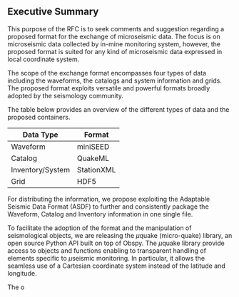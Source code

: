 ## Executive Summary

This purpose of the RFC is to seek comments and suggestion regarding a proposed format for the exchange of microseismic data. The focus is on microseismic data collected by in-mine monitoring system, however, the proposed format is suited for any kind of microseismic data expressed in local coordinate system. 

The scope of the exchange format encompasses four types of data including the waveforms, the catalogs and system information and grids. The proposed format exploits versatile and powerful formats broadly adopted by the seismology community. 

The table below provides an overview of the different types of data and the proposed containers.

|Data Type  | Format  |
|--|--|
| Waveform | miniSEED  |
| Catalog  | QuakeML   |
| Inventory/System | StationXML |
| Grid | HDF5 |

For distributing the information, we propose exploiting the Adaptable Seismic Data Format (ASDF) to further and consistently package the Waveform, Catalog and Inventory information in one single file. 

To facilitate the adoption of the format and the manipulation of seismological objects, we are releasing the $\mu$quake (micro-quake) library, an open source Python API built on top of Obspy. The $\mu$quake library provide access to objects and functions enabling to transparent handling of elements specific to $\mu$seismic monitoring. In particular, it allows the seamless use of a Cartesian coordinate system instead of the latitude and longitude.

The o
<!--stackedit_data:
eyJoaXN0b3J5IjpbLTg1MjkzOTY4OV19
-->